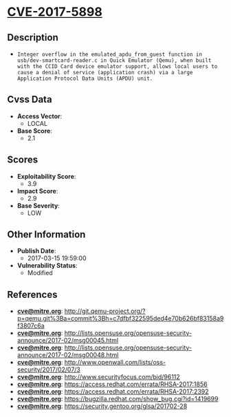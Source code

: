
# [CVE-2017-5898](https://cve.mitre.org/cgi-bin/cvename.cgi?name=CVE-2017-5898)

## Description

- `Integer overflow in the emulated_apdu_from_guest function in usb/dev-smartcard-reader.c in Quick Emulator (Qemu), when built with the CCID Card device emulator support, allows local users to cause a denial of service (application crash) via a large Application Protocol Data Units (APDU) unit.`

## Cvss Data

- **Access Vector**:
  - LOCAL
- **Base Score**:
  - 2.1

## Scores

- **Exploitability Score**:
  - 3.9
- **Impact Score**:
  - 2.9
- **Base Severity**:
  - LOW

## Other Information

- **Publish Date**:
  - 2017-03-15 19:59:00
- **Vulnerability Status**:
  - Modified

## References

- **cve@mitre.org**: http://git.qemu-project.org/?p=qemu.git%3Ba=commit%3Bh=c7dfbf322595ded4e70b626bf83158a9f3807c6a
- **cve@mitre.org**: http://lists.opensuse.org/opensuse-security-announce/2017-02/msg00045.html
- **cve@mitre.org**: http://lists.opensuse.org/opensuse-security-announce/2017-02/msg00048.html
- **cve@mitre.org**: http://www.openwall.com/lists/oss-security/2017/02/07/3
- **cve@mitre.org**: http://www.securityfocus.com/bid/96112
- **cve@mitre.org**: https://access.redhat.com/errata/RHSA-2017:1856
- **cve@mitre.org**: https://access.redhat.com/errata/RHSA-2017:2392
- **cve@mitre.org**: https://bugzilla.redhat.com/show_bug.cgi?id=1419699
- **cve@mitre.org**: https://security.gentoo.org/glsa/201702-28
